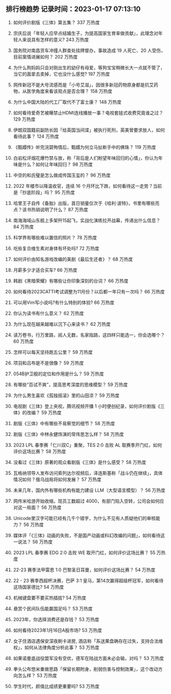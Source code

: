 
## 排行榜趋势 记录时间：2023-01-17 07:13:10
  
  1. 如何评价剧版《三体》第五集？ 337 万热度
    
  2. 宗庆后说「年轻人应早点结婚生子，为提高国家生育率做贡献」，此理念对年轻人来说具有怎样的意义? 243 万热度
    
  3. 国务院对南昌货车冲撞人群查处挂牌督办，事故造成 19 人死亡、20 人受伤，目前案情进展如何？ 202 万热度
    
  4. 为什么狗妈妈只会对刚出生的幼仔有母爱，等狗宝宝稍微长大一点就不管了，当它的面拿去卖掉，它也没什么感觉? 197 万热度
    
  5. 网传新冠不是大号流感而是「小号艾滋」，因很多新冠药物原身都是抗艾药物，从医学角度来看该观点是否合理？ 158 万热度
    
  6. 为什么中国大陆的代工厂取代不了富士康？ 148 万热度
    
  7. 如何看待爱奇艺被曝禁止HDMI连线播放一事？电视套娃式收费究竟谁之过？ 129 万热度
    
  8. 伊朗双国籍前副防长因「给英国当间谍」被执行死刑，英美曾要求放人，如何看待此事？ 124 万热度
    
  9. 《甄嬛传》听完浣碧殉情后，甄嬛为何立马扯断手中的佛珠？ 119 万热度
    
  10. 白岩松评烟花爆竹禁与放，称「背后是人们盼望年味回归的心情」，你认为年味是什么？如何让年味回归？ 98 万热度
    
  11. 中空的和氏璧是怎么做成传国玉玺的？ 96 万热度
    
  12. 2022 年楼市以降温收官，连续 16 个月环比下跌，如何看待这一走势？当前是「抄底阶段」吗？ 95 万热度
    
  13. 哈里王子自传《备胎》出版，首日销量仅次于《哈利·波特》，书里有哪些亮点？该书热销说明了什么？ 87 万热度
    
  14. 南海海域山东舰上多架歼15起飞，实战化演练拉开战幕，传递出什么信息？ 84 万热度
    
  15. 科学界有哪些难以置信的照片？ 78 万热度
    
  16. 吃些复合维生素对身体有坏处吗? 72 万热度
    
  17. 如何评价由知名游戏改编的美剧《最后生还者》？ 68 万热度
    
  18. 月薪多少才适合买车? 66 万热度
    
  19. 韩剧《黑暗荣耀》有哪些让你印象深刻的台词？ 66 万热度
    
  20. 如何看待2023CATTI考试调整为11月份？以后都一年只有一次吗？ 66 万热度
    
  21. 可以用Vim写小说吗?有什么特别的体验? 66 万热度
    
  22. 你认为读书有什么意义？ 62 万热度
    
  23. 为什么现在越来越难以沉下心来读书？ 62 万热度
    
  24. 读万卷书，行万里路，阅人无数，名家指路，这四样只能选一，你会选哪个？ 60 万热度
    
  25. 怎样可以每天坚持跑五公里？ 59 万热度
    
  26. 项羽和吕布是不是很像？ 59 万热度
    
  27. 054B护卫舰的定位和作用是什么？ 59 万热度
    
  28. 有哪些“百试不爽”，提高思考深度的思维模型？ 59 万热度
    
  29. 为什么男生喜欢《孤独摇滚》里的山田凉？ 59 万热度
    
  30. 电视剧《三体》登上央视，腾讯视频开播 1 小时便创纪录，如何评价剧版《三体》的改编？ 59 万热度
    
  31. 剧版《三体》中有哪些不易察觉的细节？ 58 万热度
    
  32. 剧版《三体》中林永健饰演的常伟思怎么样？ 58 万热度
    
  33. 2023 LPL 春季赛「仁川双C」重聚，TES 2:0 击败 AL 取赛季开门红，如何评价这场比赛？ 58 万热度
    
  34. 没看过《三体》原著的观众看剧版《三体》是什么感受？ 58 万热度
    
  35. 瓦格纳领导人发布访问索列达尔视频后，泽连斯基称「战斗仍在继续」，具体情况如何？俄乌战局将如何发展？ 57 万热度
    
  36. 未来几年，国内外有哪些机构有能力建设 LLM（大型语言模型）？ 56 万热度
    
  37. 网传米哈游开始收缩，现员工数超过 4000，有部门陷入空转，公司会如何应对这一局面？ 56 万热度
    
  38. Unicode里汉字可能已经有几千个错字，为什么不见有人质疑他们的审核能力？ 56 万热度
    
  39. 媒体评「《三体》动画的失败，不是国产动画或科幻改编的问题」，如何看待这一说法？ 56 万热度
    
  40. 2023 LPL 春季赛 EDG 2:0 击败 WE 取开门红，如何评价这场比赛？ 55 万热度
    
  41. 22-23 赛季法甲雷恩 1:0 巴黎圣日耳曼，如何评价这场比赛？ 54 万热度
    
  42. 22 - 23 赛季西超杯决赛，巴萨 3:1 皇马，第14次赢得超级杯冠军，如何看待这场国家德比? 54 万热度
    
  43. 机械键盘要不要买热插拔? 54 万热度
    
  44. 悬赏个民间队伍能赢国足吗？ 53 万热度
    
  45. 2023年，你选择消费还是存钱？ 53 万热度
    
  46. 如何看待2023年1月16日A股市场? 53 万热度
    
  47. 女子住酒店遇保安深夜刷卡进房, 酒店称「系送果盘确存在过失，支持合法维权」，如何从法律角度分析此事？ 53 万热度
    
  48. 如果诺曼底战役盟军没有空优，德军在陆战方面未必会输，对吗？ 53 万热度
    
  49. 拳头公布悠米重做思路「保留长期附身，削弱伤害与控制效果」，这个改动方向怎么样？ 53 万热度
    
  50. 学生时代，颜值比成绩更重要吗? 53 万热度
    